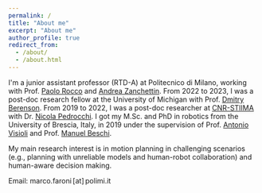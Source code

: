 ```yaml
---
permalink: /
title: "About me"
excerpt: "About me"
author_profile: true
redirect_from: 
  - /about/
  - /about.html
---
```


I'm a junior assistant professor (RTD-A) at Politecnico di Milano, working with Prof. [Paolo Rocco](https://rocco.faculty.polimi.it/) and [Andrea Zanchettin](https://zanchettin.faculty.polimi.it/).
From 2022 to 2023, I was a post-doc research fellow at the University of Michigan with Prof. [Dmitry Berenson](https://web.eecs.umich.edu/~dmitryb/). From 2019 to 2022, I was a post-doc researcher at [CNR-STIIMA](https://www.stiima.cnr.it/?lang=en) with Dr. [Nicola Pedrocchi](https://www.stiima.cnr.it/ricercatori/nicola-pedrocchi/?lang=en). I got my M.Sc. and PhD in robotics from the University of Brescia, Italy, in 2019 under the supervision of Prof. [Antonio Visioli](https://antonio-visioli.unibs.it/) and Prof. [Manuel Beschi](https://cari.unibs.it/home-page).

My main research interest is in motion planning in challenging scenarios (e.g., planning with unreliable models and human-robot collaboration) and human-aware decision making.

Email: marco.faroni&thinsp;[at]&thinsp;polimi.it
